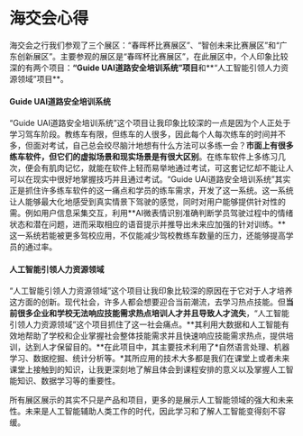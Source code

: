 # 海交会心得

海交会之行我们参观了三个展区：“春晖杯比赛展区”、“智创未来比赛展区”和“广东创新展区”。主要参观的展区是“春晖杯比赛展区”，在此展区中，个人印象比较深的有两个项目：**“Guide UAI道路安全培训系统”项目**和**“人工智能引领人力资源领域”项目**。

#### Guide UAI道路安全培训系统  
“Guide UAI道路安全培训系统”这个项目让我印象比较深的一点是因为个人正处于学习驾车阶段。教练车有限，但练车的人很多，因此每个人每次练车的时间并不多，但面对考试，自己总会绞尽脑汁地想有什么方法可以多练一会？**市面上有很多练车软件，但它们的虚拟场景和现实场景是有很大区别**。在练车软件上多练习几次，便会有肌肉记忆，就能在软件上轻而易举地通过考试，可这套记忆却不能让人可以在现实中很好地掌握技巧并且通过考试。“Guide UAI道路安全培训系统”其实正是抓住许多练车软件的这一痛点和学员的练车需求，开发了这一系统。这一系统让人能够最大化地感受到真实情景下驾驶的感觉，同时对用户能够提供针对性的需。例如用户信息采集交互，利用**AI微表情识别准确判断学员驾驶过程中的情绪状态和潜在问题，进而采取相应的语音提示并推导出未来应加强的针对训练。**这一系统若能被更多驾校应用，不仅能减少驾校教练车数量的压力，还能够提高学员的通过率。  

#### 人工智能引领人力资源领域  
“人工智能引领人力资源领域”这个项目让我印象比较深的原因在于它对于人才培养这方面的创新。现代社会，许多人都会想要迎合当前潮流，去学习热点技能。但**当前很多企业和学校无法响应技能需求热点培训人才并且导致人才流失**，“人工智能引领人力资源领域”这个项目抓住了这一社会痛点。**其利用大数据和人工智能有效地帮助了学校和企业掌握社会整体技能需求并且快速响应技能需求热点，提供培训，达到人才保留目的。**在此项目中，其主要技术利用了*自然语言处理、机器学习、数据挖掘、统计分析等。*其所应用的技术大多都是我们在课堂上或者未来课堂上接触到的知识，让我更深刻地了解且体会到课程安排的意义以及掌握人工智能知识、数据学习等的重要性。  

所有展区展示的其实不只是产品和项目，更多的是展示人工智能领域的强大和未来性。未来是人工智能辅助人类工作的时代，因此学习和了解人工智能变得刻不容缓。
